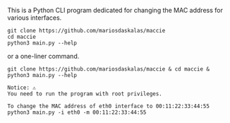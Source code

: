 This is a Python CLI program dedicated for changing the MAC address for various interfaces.

```shell
git clone https://github.com/mariosdaskalas/maccie
cd maccie
python3 main.py --help
```

or a one-liner command.

```shell
git clone https://github.com/mariosdaskalas/maccie & cd maccie & python3 main.py --help
```

```shell
Notice: ⚠️
You need to run the program with root privileges.
```

```shell
To change the MAC address of eth0 interface to 00:11:22:33:44:55
python3 main.py -i eth0 -m 00:11:22:33:44:55
```